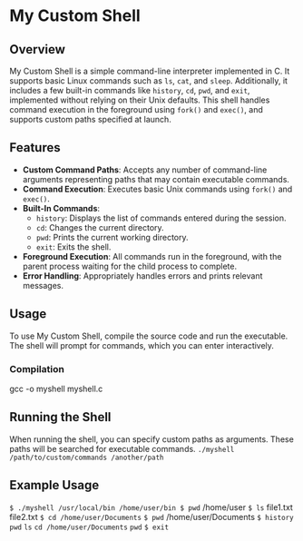 # My Custom Shell

## Overview

My Custom Shell is a simple command-line interpreter implemented in C. It supports basic Linux commands such as `ls`, `cat`, and `sleep`. Additionally, it includes a few built-in commands like `history`, `cd`, `pwd`, and `exit`, implemented without relying on their Unix defaults. This shell handles command execution in the foreground using `fork()` and `exec()`, and supports custom paths specified at launch.

## Features

- **Custom Command Paths**: Accepts any number of command-line arguments representing paths that may contain executable commands.
- **Command Execution**: Executes basic Unix commands using `fork()` and `exec()`.
- **Built-In Commands**:
  - `history`: Displays the list of commands entered during the session.
  - `cd`: Changes the current directory.
  - `pwd`: Prints the current working directory.
  - `exit`: Exits the shell.
- **Foreground Execution**: All commands run in the foreground, with the parent process waiting for the child process to complete.
- **Error Handling**: Appropriately handles errors and prints relevant messages.

## Usage

To use My Custom Shell, compile the source code and run the executable. The shell will prompt for commands, which you can enter interactively.

### Compilation
gcc -o myshell myshell.c


## Running the Shell
When running the shell, you can specify custom paths as arguments. These paths will be searched for executable commands.
`./myshell /path/to/custom/commands /another/path`


## Example Usage
`$ ./myshell /usr/local/bin /home/user/bin
$ pwd`
/home/user
`$ ls`
file1.txt file2.txt
`$ cd /home/user/Documents`
`$ pwd`
/home/user/Documents
`$ history`
`pwd`
`ls`
`cd /home/user/Documents`
`pwd`
`$ exit`



